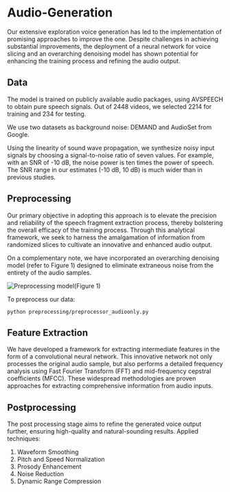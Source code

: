 # Audio-Generation

Our extensive exploration voice generation has led to the implementation of promising approaches to improve the one. Despite challenges in achieving substantial improvements, the deployment of a neural network for voice slicing and an overarching denoising model has shown potential for enhancing the training process and refining the audio output.


## Data

The model is trained on publicly available audio packages, using AVSPEECH to obtain pure speech signals. Out of 2448 videos, we selected 2214 for training and 234 for testing.

We use two datasets as background noise: DEMAND and AudioSet from Google.

Using the linearity of sound wave propagation, we synthesize noisy input signals by choosing a signal-to-noise ratio of seven values. For example, with an SNR of -10 dB, the noise power is ten times the power of speech. The SNR range in our estimates (-10 dB, 10 dB) is much wider than in previous studies.

## Preprocessing

Our primary objective in adopting this approach is to elevate the precision and reliability of the speech fragment extraction process, thereby bolstering the overall efficacy of the training process. Through this analytical framework, we seek to harness the amalgamation of information from randomized slices to cultivate an innovative and enhanced audio output.

On a complementary note, we have incorporated an overarching denoising model (refer to Figure 1) designed to eliminate extraneous noise from the entirety of the audio samples.

![Preprocessing model(Figure 1)](https://github.com/Leon-Parepko/Audio-Generation/tree/main/Model.png)

To preprocess our data:

`python preprocessing/preprocessor_audioonly.py`

## Feature Extraction

We have developed a framework for extracting intermediate features in the form of a convolutional neural network. This innovative network not only processes the original audio sample, but also performs a detailed frequency analysis using Fast Fourier Transform (FFT) and mid-frequency cepstral coefficients (MFCC). These widespread methodologies are proven approaches for extracting comprehensive information from audio inputs.



## Postprocessing

The post processing stage aims to refine the generated voice output further, ensuring high-quality and natural-sounding results.
Applied techniques:

1) Waveform Smoothing
2) Pitch and Speed Normalization
3) Prosody Enhancement
4) Noise Reduction
5) Dynamic Range Compression


